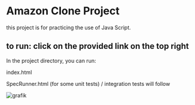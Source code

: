 # Amazon Clone Project

this project is for practicing the use of Java Script.

## to run: click on the provided link on the top right

In the project directory, you can run:

  index.html
  
  SpecRunner.html (for some unit tests) / integration tests will follow

![grafik](https://github.com/rico-td/project-amazon-clone/assets/151479600/38d36ae1-6abe-41f9-b4f4-499f6702df04)

